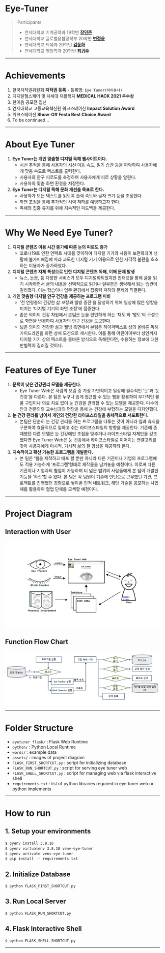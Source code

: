 # Eye-Tuner

> Participants
> * 연세대학교 기계공학과 19학번 **[장민준](https://github.com/wkdalswns0427/)**
> * 연세대학교 글로벌융합공학부 20학번 **[변정윤](https://github.com/bluesaurus01/)**
> * 연세대학교 의예과 20학번 **[김동하](https://github.com/kdha0727/)**
> * 연세대학교 행정학과 20학번 **[최귀주](https://github.com/dangnaguiruns/)**

---

# Achievements

1. 한국저작권위원회 **저작권 등록** - 등록명: `Eye Tuner(아이튜너)`
2. 디지털헬스케어 및 차세대 재활복지 **MEDICAL HACK 2021 우수상**
3. 한이음 공모전 입선
4. 연세대학교 고등교육혁신원 워크스테이션 **Impact Solution Award**
5. 워크스테이션 **Show-Off Festa Best Choice Award**
6. To be continued...

---

# About Eye Tuner

1) **Eye Tuner는 개인 맞춤형 디지털 독해 웹사이트이다.**
   - 시선 추적을 통해 사용자의 시선 이동 속도, 읽기 습관 등을 파악하여 사용자에게 맞춤 속도로 텍스트를 출력한다.
   - 사용자의 안구 피로도를 측정하여 사용자에게 피로 상황을 알린다.
   - 사용자의 맞춤 화면 환경을 저장한다.
2) **Eye Tuner는 디지털 독해 문화 개선을 목표로 한다.**
   - 사용자가 모든 텍스트를 읽도록 출력 속도와 글자 크기 등을 조정한다.
   - 화면 조정을 통해 추가적인 시력 저하를 예방하고자 한다.
   - 독해의 집중 유지를 위해 지속적인 피드백을 제공한다.

---

# Why We Need Eye Tuner?

1) **디지털 콘텐츠 이용 시간 증가에 따른 눈의 피로도 증가**
   - 코로나19로 인한 언택트 시대를 맞이하여 디지털 기기의 사용이 보편화되어 생활에 불가피해짐에 따라 과도한 디지털 기기 이용으로 인한 시각적 불편을 호소하는 이용자가 증가하였다.
2) **디지털 콘텐츠 자체 특성으로 인한 디지털 콘텐츠 독해, 이해 문제 발생**
   - 뉴스, 논문, 등 다양한 서비스가 모두 디지털화되었지만 인터넷을 통해 글을 읽기 시작하면서 글의 내용을 선택적으로 읽거나 일부분은 생략해서 읽는 습관이 길러졌다. 이는 학습이나 업무 환경에서 집중력 저하의 문제와 직결된다.
3) **개인 맞춤형 디지털 안구 건강을 제공하는 프로그램 미비**
   - ‘전 연령층의 건강한 삶 보장과 웰빙 증진’을 달성하기 위해 일상에 많은 영향을 미치는 ‘디지털 기기의 화면 조정’에 집중한다. 
   - 좁은 의미의 건강 차원에서 본팀은 눈을 편안하게 하는 ‘채도’와 ‘명도’의 구성으로 화면을 변경하여 사용자의 안구 건강을 도모한다.
   - 넓은 의미의 건강한 삶과 웰빙 측면에서 본팀은 하이퍼텍스트 상의 올바른 독해 가이드라인을 화면 상에 모션으로 제시한다. 이를 통해 어린아이부터 성인까지 디지털 기기 상의 텍스트를 올바른 방식으로 독해한다면, 수용하는 정보에 대한 판별력이 길러질 것이다.

---

# Features of Eye Tuner

1) **문턱이 낮은 건강관리 모델을 제공한다.**
   - Eye Tuner Web은 사람의 오감 중 가장 가변적이고 일상에 필수적인 ‘눈’과 ‘눈 건강’을 다룬다. 본 팀은 누구나 쉽게 접근할 수 있는 웹을 활용하여 부가적인 물품 구입이나 의료 치료 없이 눈 건강을 관리할 수 있는 모델을 제공한다. 다수의 안과 전문의와 교수님과의 면담을 통해 눈 건강에 부합하는 모델을 디자인했다.
2) **눈 건강 관리를 넘어서 개인의 건강한 라이프스타일을 총체적으로 서포트한다.**
   - 본팀은 단순히 눈 건강 관리를 하는 프로그램을 다루는 것이 아니라 일과 휴식을 구분하여 효율적으로 일하고 쉬는 라이프스타일의 방향을 제공한다. 기존에 존재했던 다른 모델은 눈 건강에만 초점을 맞추거나 라이프스타일 자체만을 강조했다면 Eye Tuner Web은 눈 건강에서 라이프스타일로 이어지는 연결고리를 찾아 사용자에게 미시적, 거시적 삶의 질 향상을 제공하려 한다.
3) **지속적이고 확산 가능한 프로그램을 개발한다.**
   - 본 팀은 ‘웹을 제작하고 배포 할 뿐만 아니라 다른 기관이나 기업의 프로그램에도 적용 가능하게 ‘프로그램’형태로 제작물을 남겨놓을 예정이다. 이로써 다른 기관이나 기업과의 협업이 가능하며 더 넓은 범위의 사람들에게 본 팀이 개발한 기능을 ‘확산’할 수 있다. 본 팀은 각 팀원이 기존에 인턴으로 근무했던 기관, 프로젝트를 진행했던 경험으로 쌓아온 인적 네트워크, 해당 기술을 공모하는 사업체를 활용하여 협업 단체를 모색할 예정이다. 

---

# Project Diagram

## Interaction with User

![img.png](assets/interaction.png)

## Function Flow Chart

![기능 흐름도](assets/flow.png)

---

# Folder Structure

* `eyetuner_flask/` : Flask Web Runtime
* `python/` : Python Local Runtime 
* `words/` : example data
* `assets/` : images of project diagram
* `FLASK_FIRST_SHORTCUT.py` : script for initializing database
* `FLASK_RUN_SHORTCUT.py` : script for serving eye tuner web
* `FLASK_SHELL_SHORTCUT.py` : script for managing web via flask interactive shell
* `requirements.txt` : list of python libraries required in eye tuner web or python implements

---

# How to run

## 1. Setup your environments
```bash
$ pyenv install 3.8.10
$ pyenv virtualenv 3.8.10 venv-eye-tuner
$ pyenv activate venv-eye-tuner
$ pip install -r requirements.txt
```

## 2. Initialize Database
```bash
$ python FLASK_FIRST_SHORTCUT.py
```

## 3. Run Local Server
```bash
$ python FLASK_RUN_SHORTCUT.py
```

## 4. Flask Interactive Shell
```bash
$ python FLASK_SHELL_SHORTCUT.py
```

---

